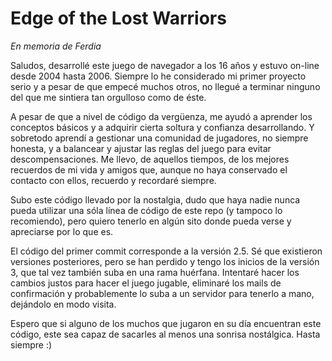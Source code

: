 # Edge of the Lost Warriors
_En memoria de Ferdia_

Saludos, desarrollé este juego de navegador a los 16 años y estuvo on-line desde 2004 hasta 2006. 
Siempre lo he considerado mi primer proyecto serio y a pesar de que empecé muchos otros, no llegué
a terminar ninguno del que me sintiera tan orgulloso como de éste.

A pesar de que a nivel de código da vergüenza, me ayudó a aprender los conceptos básicos y a 
adquirir cierta soltura y confianza desarrollando. Y sobretodo aprendí a gestionar una comunidad
de jugadores, no siempre honesta, y a balancear y ajustar las reglas del juego para evitar
descompensaciones. Me llevo, de aquellos tiempos, de los mejores recuerdos de mi vida y amigos que,
aunque no haya conservado el contacto con ellos, recuerdo y recordaré siempre.

Subo este código llevado por la nostalgia, dudo que haya nadie nunca pueda utilizar una sóla línea
de código de este repo (y tampoco lo recomiendo), pero quiero tenerlo en algún sito donde pueda 
verse y apreciarse por lo que es.

El código del primer commit corresponde a la versión 2.5. Sé que existieron versiones posteriores, 
pero se han perdido y tengo los inicios de la versión 3, que tal vez también suba en una rama 
huérfana. Intentaré hacer los cambios justos para hacer el juego jugable, eliminaré los mails
de confirmación y probablemente lo suba a un servidor para tenerlo a mano, dejándolo en modo visita.

Espero que si alguno de los muchos que jugaron en su día encuentran este código, este sea capaz de
sacarles al menos una sonrisa nostálgica. Hasta siempre :)
